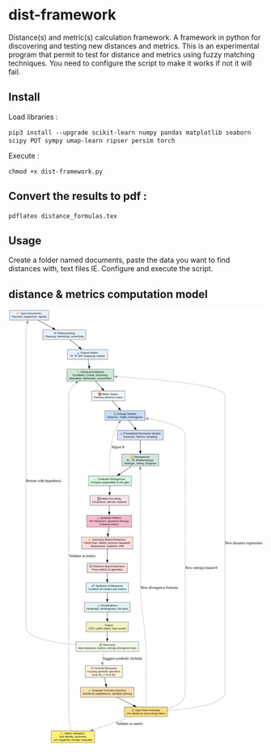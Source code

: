 # dist-framework
Distance(s) and metric(s) calculation framework. A framework in python for discovering and testing new distances and metrics. This is an experimental program that permit to test for distance and metrics using fuzzy matching techniques. You need to configure the script to make it works if not it will fail. 

## Install
Load libraries :
```
pip3 install --upgrade scikit-learn numpy pandas matplotlib seaborn scipy POT sympy umap-learn ripser persim torch
```

Execute : 
```
chmod +x dist-framework.py
```

## Convert the results to pdf :
```
pdflatex distance_formulas.tex
```

## Usage 
Create a folder named documents, paste the data you want to find distances with, text files IE. 
Configure and execute the script.

## distance & metrics computation model
![model_graphviz](./graphviz2.png)
